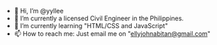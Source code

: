 - 👋 Hi, I’m @yyllee
- 👀 I’m currently a licensed Civil Engineer in the Philippines.
- 🌱 I’m currently learning "HTML/CSS and JavaScript"
- 📫 How to reach me: Just email me on "ellyjohnabitan@gmail.com"

<!---
yyllee/yyllee is a ✨ special ✨ repository because its `README.md` (this file) appears on your GitHub profile.
You can click the Preview link to take a look at your changes.
--->
